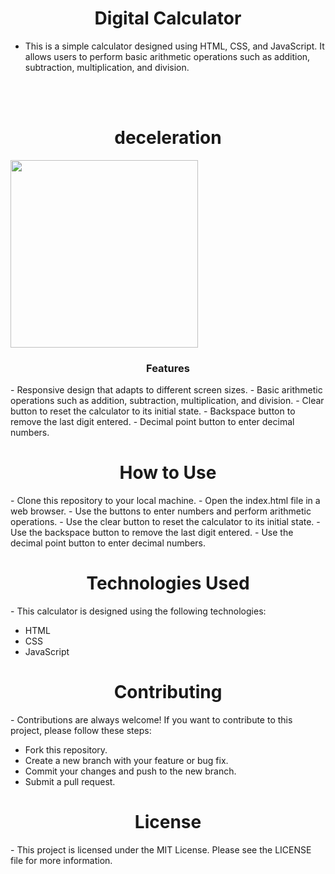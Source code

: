 <h1 align="center"> Digital Calculator</h1>

- This is a simple calculator designed using HTML, CSS, and JavaScript. It allows users to perform basic arithmetic operations such as addition, subtraction, multiplication, and division.

<br>
<br>
<h1 align="center"> deceleration </h1>
<img align="center" height="300" wedith="300" src="https://cdn.dribbble.com/users/470545/screenshots/3471475/calculater.gif">

<h3 align="center"> Features</h3>
- Responsive design that adapts to different screen sizes.
- Basic arithmetic operations such as addition, subtraction, multiplication, and division.
- Clear button to reset the calculator to its initial state.
- Backspace button to remove the last digit entered.
- Decimal point button to enter decimal numbers.
<h1 align="center"> How to Use </h1>
- Clone this repository to your local machine.
- Open the index.html file in a web browser.
- Use the buttons to enter numbers and perform arithmetic operations.
- Use the clear button to reset the calculator to its initial state.
- Use the backspace button to remove the last digit entered.
- Use the decimal point button to enter decimal numbers.
<h1 align="center"> Technologies Used </h1>
- This calculator is designed using the following technologies:

- HTML
- CSS
- JavaScript
<h1 align="center"> Contributing </h1>
- Contributions are always welcome! If you want to contribute to this project, please follow these steps:

- Fork this repository.
- Create a new branch with your feature or bug fix.
- Commit your changes and push to the new branch.
- Submit a pull request.
<h1 align="center"> License </h1>
- This project is licensed under the MIT License. Please see the LICENSE file for more information.
